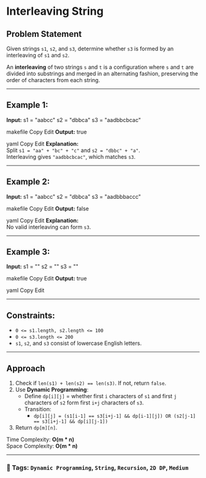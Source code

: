# Interleaving String

## Problem Statement
Given strings `s1`, `s2`, and `s3`, determine whether `s3` is formed by an interleaving of `s1` and `s2`.

An **interleaving** of two strings `s` and `t` is a configuration where `s` and `t` are divided into substrings and merged in an alternating fashion, preserving the order of characters from each string.

---

## Example 1:
**Input:**
s1 = "aabcc"
s2 = "dbbca"
s3 = "aadbbcbcac"

makefile
Copy
Edit
**Output:**
true

yaml
Copy
Edit
**Explanation:**  
Split `s1 = "aa" + "bc" + "c"` and `s2 = "dbbc" + "a"`.  
Interleaving gives `"aadbbcbcac"`, which matches `s3`.

---

## Example 2:
**Input:**
s1 = "aabcc"
s2 = "dbbca"
s3 = "aadbbbaccc"

makefile
Copy
Edit
**Output:**
false

yaml
Copy
Edit
**Explanation:**  
No valid interleaving can form `s3`.

---

## Example 3:
**Input:**
s1 = ""
s2 = ""
s3 = ""

makefile
Copy
Edit
**Output:**
true

yaml
Copy
Edit

---

## Constraints:
- `0 <= s1.length, s2.length <= 100`
- `0 <= s3.length <= 200`
- `s1`, `s2`, and `s3` consist of lowercase English letters.

---

## Approach
1. Check if `len(s1) + len(s2) == len(s3)`. If not, return `false`.
2. Use **Dynamic Programming**:
    - Define `dp[i][j]` = whether first `i` characters of `s1` and first `j` characters of `s2` form first `i+j` characters of `s3`.
    - Transition:
        - `dp[i][j] = (s1[i-1] == s3[i+j-1] && dp[i-1][j]) OR (s2[j-1] == s3[i+j-1] && dp[i][j-1])`
3. Return `dp[m][n]`.

Time Complexity: **O(m * n)**  
Space Complexity: **O(m * n)**

---

### 📌 Tags: `Dynamic Programming`, `String`, `Recursion`, `2D DP`, `Medium`